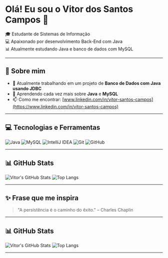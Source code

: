 # Olá! Eu sou o Vitor dos Santos Campos 👋

🎓 Estudante de Sistemas de Informação  
💻 Apaixonado por desenvolvimento Back-End com Java  
📊 Atualmente estudando Java e banco de dados com MySQL

---

## 🚀 Sobre mim

- 🔭 Atualmente trabalhando em um projeto de **Banco de Dados com Java usando JDBC**
- 🌱 Aprendendo cada vez mais sobre **Java** e **MySQL**
- 📫 Como me encontrar: [www.linkedin.com/in/vitor-santos-campos](https://www.linkedin.com/in/vitor-santos-campos)

---

## 💻 Tecnologias e Ferramentas

![Java](https://img.shields.io/badge/Java-ED8B00?style=for-the-badge&logo=java&logoColor=white)
![MySQL](https://img.shields.io/badge/MySQL-005C84?style=for-the-badge&logo=mysql&logoColor=white)
![IntelliJ IDEA](https://img.shields.io/badge/IntelliJ%20IDEA-000000?style=for-the-badge&logo=intellij-idea&logoColor=white)
![Git](https://img.shields.io/badge/Git-F05032?style=for-the-badge&logo=git&logoColor=white)
![GitHub](https://img.shields.io/badge/GitHub-181717?style=for-the-badge&logo=github&logoColor=white)

---

## 📊 GitHub Stats

![Vitor's GitHub Stats](https://github-readme-stats.vercel.app/api?username=vitincampos&show_icons=true&theme=tokyonight)
![Top Langs](https://github-readme-stats.vercel.app/api/top-langs/?username=vitincampos&layout=compact&theme=tokyonight)

---

## ✨ Frase que me inspira

> "A persistência é o caminho do êxito." – Charles Chaplin

---

## 📊 GitHub Stats

![Vitor's GitHub Stats](https://github-readme-stats.vercel.app/api?username=vitincampos&show_icons=true&theme=tokyonight)
![Top Langs](https://github-readme-stats.vercel.app/api/top-langs/?username=vitincampos&layout=compact&theme=tokyonight)

---

